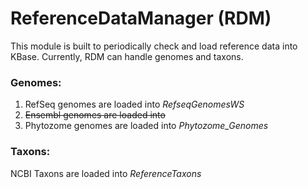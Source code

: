 # ReferenceDataManager (RDM)
This module is built to periodically check and load reference data into KBase. Currently, RDM can handle genomes and taxons.

### Genomes:
1. RefSeq genomes are loaded into _RefseqGenomesWS_
2. ~~Ensembl genomes are loaded into~~
3. Phytozome genomes are loaded into _Phytozome_Genomes_

### Taxons:
NCBI Taxons are loaded into _ReferenceTaxons_
